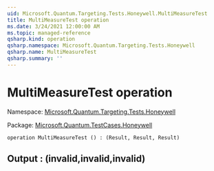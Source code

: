 ```yaml
---
uid: Microsoft.Quantum.Targeting.Tests.Honeywell.MultiMeasureTest
title: MultiMeasureTest operation
ms.date: 3/24/2021 12:00:00 AM
ms.topic: managed-reference
qsharp.kind: operation
qsharp.namespace: Microsoft.Quantum.Targeting.Tests.Honeywell
qsharp.name: MultiMeasureTest
qsharp.summary: ''
---
```


# MultiMeasureTest operation

Namespace: [Microsoft.Quantum.Targeting.Tests.Honeywell](xref:Microsoft.Quantum.Targeting.Tests.Honeywell)

Package: [Microsoft.Quantum.TestCases.Honeywell](https://nuget.org/packages/Microsoft.Quantum.TestCases.Honeywell)




```qsharp
operation MultiMeasureTest () : (Result, Result, Result)
```


## Output : (__invalid<Result>__,__invalid<Result>__,__invalid<Result>__)

